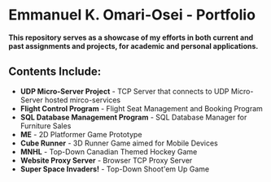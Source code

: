 # Emmanuel K. Omari-Osei - Portfolio

**This repository serves as a showcase of my efforts in both current and past assignments and projects, for academic and personal applications.**

## Contents Include:
* **UDP Micro-Server Project** - TCP Server that connects to UDP Micro-Server hosted mirco-services 
* **Flight Control Program** - Flight Seat Management and Booking Program
* **SQL Database Management Program** - SQL Database Manager for Furniture Sales
* **ME** - 2D Platformer Game Prototype
* **Cube Runner** - 3D Runner Game aimed for Mobile Devices
* **MNHL** - Top-Down Canadian Themed Hockey Game
* **Website Proxy Server** - Browser TCP Proxy Server
* **Super Space Invaders!** - Top-Down Shoot'em Up Game
